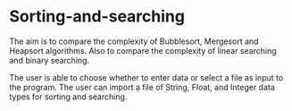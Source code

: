 # Sorting-and-searching

The aim is to compare the complexity of Bubblesort, Mergesort and Heapsort algorithms. Also to compare the complexity of linear searching and binary searching.

The user is able to choose whether to enter data or select a file as input to the program. The user can import a file of String, Float, and Integer data types for sorting and searching.
